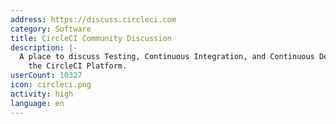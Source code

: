 ```yaml
---
address: https://discuss.circleci.com
category: Software
title: CircleCI Community Discussion
description: |-
  A place to discuss Testing, Continuous Integration, and Continuous Delivery using
    the CircleCI Platform.
userCount: 10327
icon: circleci.png
activity: high
language: en
---
```

